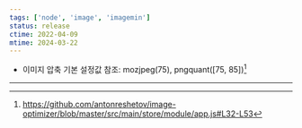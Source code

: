 ```yaml
---
tags: ['node', 'image', 'imagemin']
status: release
ctime: 2022-04-09
mtime: 2024-03-22
---
```


- 이미지 압축 기본 설정값 참조: mozjpeg(75), pngquant([75, 85])[^1]

---

[^1]: https://github.com/antonreshetov/image-optimizer/blob/master/src/main/store/module/app.js#L32-L53